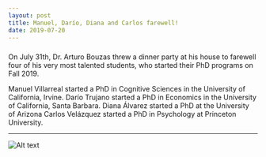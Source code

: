 ```yaml
---
layout: post
title: Manuel, Darío, Diana and Carlos farewell!
date: 2019-07-20
---
```


### 

On July 31th, Dr. Arturo Bouzas threw a dinner party at his house to farewell four of his very most talented students, who started their PhD programs on Fall 2019.

Manuel Villarreal started a PhD in Cognitive Sciences in the University of California, Irvine.
Darío Trujano started a PhD in Economics in the University of California, Santa Barbara.
Diana Álvarez started a PhD at the University of Arizona 
Carlos Velázquez started a PhD in Psychology at Princeton University.

----
![Alt text](/LabPictures/Lab25_Farewwell-2019.jpg)
